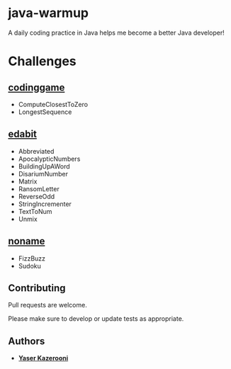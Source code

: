 # java-warmup
A daily coding practice in Java helps me become a better Java developer!

# Challenges
## [codinggame](https://www.codingame.com/)
- ComputeClosestToZero
- LongestSequence
## [edabit](https://edabit.com/)
- Abbreviated
- ApocalypticNumbers
- BuildingUpAWord
- DisariumNumber
- Matrix
- RansomLetter
- ReverseOdd
- StringIncrementer
- TextToNum
- Unmix
## [noname](google.com)
- FizzBuzz
- Sudoku

## Contributing

Pull requests are welcome. 

Please make sure to develop or update tests as appropriate.

## Authors

* **[Yaser Kazerooni](https://www.linkedin.com/in/yaserkazerooni/)**
